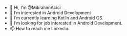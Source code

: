 - 👋 Hi, I’m @MibrahimAcici
- 👀 I’m interested in Android Development
- 🌱 I’m currently learning Kotlin and Android OS.
- 💞️ I’m looking for job interested in Android Development.
- 📫 How to reach me Linkedin.

<!---
MibrahimAcici/MibrahimAcici is a ✨ special ✨ repository because its `README.md` (this file) appears on your GitHub profile.
You can click the Preview link to take a look at your changes.
--->
